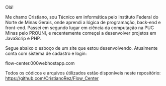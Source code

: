 Olá!

Me chamo Cristiano, sou Técnico em informática pelo Instituto Federal do Norte de Minas Gerais, onde aprendi a lógica de programação, back-end e front-end. Passei em segundo lugar em ciência da computação na PUC Minas pelo PROUNI, e recentemente começei a desenvolver projetos em JavaScrip e PHP.

Segue abaixo o esboço de um site que estou desenvolvendo. Atualmente conta com sistema de cadastro e login:

flow-center.000webhostapp.com

Todos os códicos e arquivos útilizados estão disponíveis neste repositório: https://github.com/CristianoRez/Flow_Center
